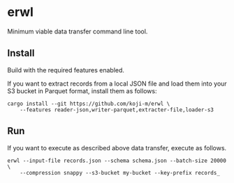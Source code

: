 # erwl

Minimum viable data transfer command line tool.

## Install

Build with the required features enabled.

If you want to extract records from a local JSON file and load them into your S3 bucket in Parquet format, install them as follows:

```console
cargo install --git https://github.com/koji-m/erwl \
    --features reader-json,writer-parquet,extracter-file,loader-s3
```

## Run

If you want to execute as described above data transfer, execute as follows.

```console
erwl --input-file records.json --schema schema.json --batch-size 20000 \
    --compression snappy --s3-bucket my-bucket --key-prefix records_
```
